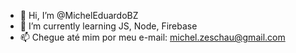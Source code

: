 - 👋 Hi, I’m @MichelEduardoBZ
- 🌱 I’m currently learning JS, Node, Firebase
- 📫 Chegue até mim por meu e-mail: michel.zeschau@gmail.com

<!---
MichelEduardoBZ/MichelEduardoBZ is a ✨ special ✨ repository because its `README.md` (this file) appears on your GitHub profile.
You can click the Preview link to take a look at your changes.
--->
